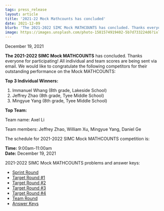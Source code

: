 ```yaml
---
tags: press_release
layout: article
title: '2021-22 Mock Mathcounts has concluded'
date: 2021-12-09
blurb: 'The 2021-2022 SIMC Mock MATHCOUNTS has concluded. Thanks everyone for participating!'
image: https://images.unsplash.com/photo-1581574919402-5b7d733224d6?ixlib=rb-4.0.3&ixid=M3wxMjA3fDB8MHxwaG90by1wYWdlfHx8fGVufDB8fHx8fA%3D%3D&auto=format&fit=crop&w=1170&q=80
---
```


December 19, 2021

**The 2021-2022 SIMC Mock MATHCOUNTS** has concluded. Thanks everyone for participating! All individual and team scores are being sent via email. We would like to congratulate the following competitors for their outstanding performance on the Mock MATHCOUNTS:

**Top 3 Individual Winners:**

1.  Immanuel Whang (8th grade, Lakeside School)
2.  Jeffrey Zhao (8th grade, Tyee Middle School)
3.  Mingyue Yang (8th grade, Tyee Middle School)

**Top Team:**

Team name: Axel Li

Team members: Jeffrey Zhao, William Xu, Mingyue Yang, Daniel Ge

The schedule for 2021-2022 SIMC Mock MATHCOUNTS competition is:

**Time:** 9:00am-11:00am  
**Date:** December 19, 2021

2021-2022 SIMC Mock MATHCOUNTS problems and answer keys:

- [Sprint Round](https://drive.google.com/file/d/1N2E4vl2nH27S29Y-yPcVskzIiV0WczI8/view)
- [Target Round #1](https://drive.google.com/file/d/1JaZ-QCEn8Xiu-rSBVo9iqj59lJXZS8ey/view)
- [Target Round #2](https://drive.google.com/file/d/1Nn11hsfdXG8uxqiO--88x7A6nTXRiyqf/view)
- [Target Round #3](https://drive.google.com/file/d/1NEkd05w_jmvPlxWa0o4fw7d7_Izas0A-/view)
- [Target Round #4](https://drive.google.com/file/d/1Rsx9VQ-qoLTUwdV9D-bnouaLmkC7HffG/view)
- [Team Round](https://drive.google.com/file/d/1IpqVA8aKD2cdCurSHVzPTjmu8mQg5DD5/view)
- [Answer Keys](https://drive.google.com/file/d/1mwrbIY0yMgBaZjq3OmQrj2-1KHrxIg_S/view)
